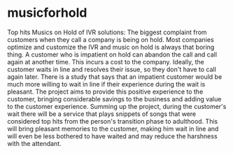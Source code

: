 # musicforhold
Top hits Musics on Hold of IVR solutions:
The biggest complaint from customers when they call a company is being on hold. Most companies optimize and customize the IVR and music on hold is always that boring thing.
A customer who is impatient on hold can abandon the call and call again at another time. This incurs a cost to the company. Ideally, the customer waits in line and resolves their issue, so they don't have to call again later.
There is a study that says that an impatient customer would be much more willing to wait in line if their experience during the wait is pleasant.
The project aims to provide this positive experience to the customer, bringing considerable savings to the business and adding value to the customer experience.
Summing up the project, during the customer's wait there will be a service that plays snippets of songs that were considered top hits from the person's transition phase to adulthood. This will bring pleasant memories to the customer, making him wait in line and will even be less bothered to have waited and may reduce the harshness with the attendant.
